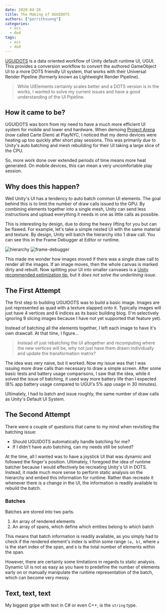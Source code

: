 ```yaml
---
date: 2020-04-28
title: The Making of UGUIDOTS
authors: ["porrithsuong"]
categories:
  - ecs
  - dod
tags:
  - ecs
  - dod
---
```


[UGUIDOTS](https://github.com/InitialPrefabs/UGUIDots) is a data oriented workflow of Unity default runtime UI, UGUI. 
This provides a conversion workflow to convert the authored GameObject UI to a more DOTS friendly UI system, that works 
with their Universal Render Pipeline (formerly known as Lightweight Render Pipeline).

> While UIElements certainly scales better and a DOTS version is in the works, I wanted to solve my current issues and 
have a good understanding of the UI Pipeline.

## How it came to be?
UGUIDOTS was born from my need to have a much more efficient UI system for mobile and lower end hardware. When demoing 
[Project Arena](https://initialprefabs.com/games/repurpose/) (now called Carte Diem) at PlayNYC, I noticed that my 
demo devices were heating up too quickly after short play sessions. This was primarily due to Unity's auto batching and 
mesh rebuilding for their UI taking a large slice of the CPU. 

So, more work done over extended periods of time means more heat generated. On mobile devices, this can mean a very 
uncomfortable play session.

## Why does this happen?
Well Unity's UI has a tendency to auto batch common UI elements. The goal behind this is to limit the number of draw 
calls issued to the GPU. By combining elements together into a single mesh, Unity can send less instructions and upload 
everything it needs in one as little calls as possible.

This is interesting by design, due to doing the heavy lifting for you but can be flawed. For example, let's take a 
simple nested UI with the same material and texture. By design, Unity will batch the hierarchy into 1 draw call. 
You can see this in the Frame Debugger at Editor or runtime.

![hierarchy](/images/uguidots/hierarchy.jpg)
![frame-debugger](/images/uguidots/frame-debugger.jpg)

This made me wonder how images moved if there was a single draw call to render all the images. If an image 
moves, then the whole canvas is marked dirty and rebuilt. Now splitting your UI into smaller canvases is a [Unity 
recommended optimization tip](https://unity3d.com/how-to/unity-ui-optimization-tips), 
but it _does not solve the underlining issue_.

## The First Attempt
The first step to building UGUIDOTS was to build a basic image. Images are just represented as quad with a texture 
slapped onto it. Typically images will just have 4 vertices and 6 indices as its basic building blog. (I'm selectively 
ignoring 9 slicing images because I have not yet supported that feature yet). 

Instead of batching all the elements together, I left each image to have it's own drawcall. At that time, I figure...

> Instead of just rebatching the UI altogether and recomputing where the new vertices will be, why not just have them 
drawn individually and update the transformation matrix?

The idea was very naive, but it worked. Now my issue was that I was issuing more draw calls than necessary to draw a 
simple screen. After some basic tests and battery usage comparisons, I saw that the idea, while it solved the issue of 
batching, it used way more battery life than I expected (8% app battery usage compared to UGUI's 5% app usage in 30 
minutes).

Ultimately, I had to batch and issue roughly, the same number of draw calls as Unity's Default UI System.

## The Second Attempt
There were a couple of questions that came to my mind when revisiting the batching issue:

* Should UGUIDOTS automatically handle batching for me?
* If I didn't have auto batching, can my needs still be solved?

At the time, all I wanted was to have a joystick UI that was dynamic and followed the finger's position. Ultimately, 
I foregoed the idea of runtime batcher because I would effectively be recreating Unity's UI in DOTS. Instead, it made 
much more sense to perform static analysis on the hierarchy and embed this information for runtime. Rather than recreate 
it whenever there is a change in the UI, the information is readily available to rebuild the batch.

### Batches
Batches are stored into two parts.

1. An array of rendered elements
2. An array of spans, which define which entities belong to which batch

This means that batch information is readily available, as you simply had to check if the rendered element's index
is within some range `(a, b)`, where `a` is the start index of the span, and `b` is the total number of elements within 
the span.

However, there are certainly some limitations in regards to static analysis. Dynamic UI is not as easy as you have to 
predefine the number of elements early on or manually manipulate the runtime representation of the batch, which can 
become very messy.

## Text, text, text
My biggest gripe with text in C# or even C++, is the `string` type.
